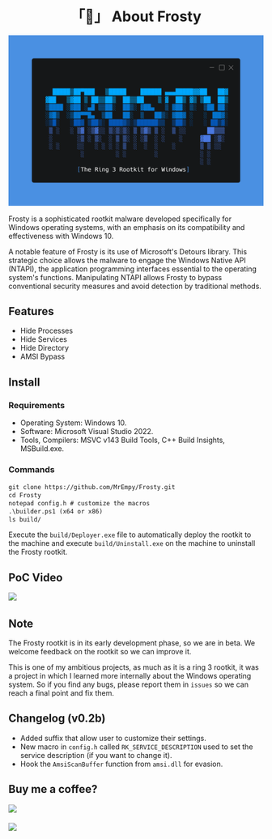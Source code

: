 <h1 align="center">「🧊」 About Frosty</h1>

<p align="center"><img src="Assets/banner.png"></p>

Frosty is a sophisticated rootkit malware developed specifically for Windows operating systems, with an emphasis on its compatibility and effectiveness with Windows 10.

A notable feature of Frosty is its use of Microsoft's Detours library. This strategic choice allows the malware to engage the Windows Native API (NTAPI), the application programming interfaces essential to the operating system's functions. Manipulating NTAPI allows Frosty to bypass conventional security measures and avoid detection by traditional methods.

## Features

* Hide Processes
* Hide Services
* Hide Directory
* AMSI Bypass

## Install

### Requirements

* Operating System: Windows 10.
* Software: Microsoft Visual Studio 2022.
* Tools, Compilers: MSVC v143 Build Tools, C++ Build Insights, MSBuild.exe.

### Commands

```
git clone https://github.com/MrEmpy/Frosty.git
cd Frosty
notepad config.h # customize the macros
.\builder.ps1 (x64 or x86)
ls build/
```

Execute the `build/Deployer.exe` file to automatically deploy the rootkit to the machine and execute `build/Uninstall.exe` on the machine to uninstall the Frosty rootkit.

## PoC Video

[![](https://img.youtube.com/vi/Ji12eh6LR78/0.jpg)](https://www.youtube.com/watch?v=Ji12eh6LR78)

## Note

The Frosty rootkit is in its early development phase, so we are in beta. We welcome feedback on the rootkit so we can improve it.

This is one of my ambitious projects, as much as it is a ring 3 rootkit, it was a project in which I learned more internally about the Windows operating system. So if you find any bugs, please report them in `issues` so we can reach a final point and fix them.

## Changelog (v0.2b)

* Added suffix that allow user to customize their settings.
* New macro in `config.h` called `RK_SERVICE_DESCRIPTION` used to set the service description (if you want to change it).
* Hook the `AmsiScanBuffer` function from `amsi.dll` for evasion.

## Buy me a coffee?

<a href="https://pixgg.com/MrEmpy" target="_blank">
  <img src="https://pixgg.com/img/logo-darkmode.046d3b61.svg" height="30" widght="30">
</a>
</br>
</br>
<a href="https://www.buymeacoffee.com/mrempy" target="_blank">
  <img src="https://play-lh.googleusercontent.com/aMb_Qiolzkq8OxtQZ3Af2j8Zsp-ZZcNetR9O4xSjxH94gMA5c5gpRVbpg-3f_0L7vlo" height="50" widght="50">
</a>
